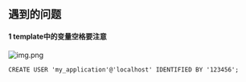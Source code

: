 ## 遇到的问题
#### 1 template中的变量空格要注意
![img.png](/Users/qiukaiwei/PycharmProjects/my_application/simple_translation_application/assets/img.png)

``` b
CREATE USER 'my_application'@'localhost' IDENTIFIED BY '123456';
```

